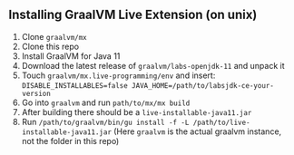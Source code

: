 ## Installing GraalVM Live Extension (on unix)

1. Clone `graalvm/mx`
2. Clone this repo
3. Install GraalVM for Java 11
4. Download the latest release of `graalvm/labs-openjdk-11` and unpack it
5. Touch `graalvm/mx.live-programming/env` and insert: ```DISABLE_INSTALLABLES=false
   JAVA_HOME=/path/to/labsjdk-ce-your-version```
6. Go into `graalvm` and run `path/to/mx/mx build`
7. After building there should be a `live-installable-java11.jar`
8. Run `/path/to/graalvm/bin/gu install -f -L /path/to/live-installable-java11.jar` (Here `graalvm` is the actual graalvm instance, not the folder in this repo)

